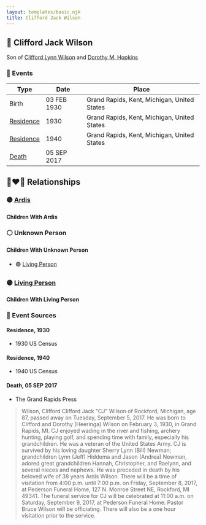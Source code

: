 ```yaml
---
layout: templates/basic.njk
title: Clifford Jack Wilson
---
```

## 🔵 Clifford Jack Wilson

Son of [Clifford Lynn Wilson](/people/4/42196820) and [Dorothy M. Hopkins](/people/8/86759136)

### 📆 Events

Type | Date | Place
------ | ------ | ------
Birth | 03 FEB 1930 | Grand Rapids, Kent, Michigan, United States
[Residence](#event-1) | 1930 | Grand Rapids, Kent, Michigan, United States
[Residence](#event-2) | 1940 | Grand Rapids, Kent, Michigan, United States
[Death](#event-3) | 05 SEP 2017 |

## 👩‍❤️‍👨 Relationships

### 🟣 [Ardis ](/people/1/16505489)

#### Children With Ardis
### ⚪ Unknown Person

#### Children With Unknown Person
* 🟣 [Living Person](/people/8/83748092)
### 🟣 [Living Person](/people/2/25999373)

#### Children With Living Person
### 📰 Event Sources

#### <a id="event-1"></a> Residence, 1930
* 1930 US Census

#### <a id="event-2"></a> Residence, 1940
* 1940 US Census

#### <a id="event-3"></a> Death, 05 SEP 2017
* The Grand Rapids Press
>   
  > Wilson, Clifford Clifford Jack "CJ" Wilson of Rockford, Michigan, age 87, passed away on Tuesday, September 5, 2017. He was born to Clifford and Dorothy (Heeringa) Wilson on February 3, 1930, in Grand Rapids, MI. CJ enjoyed wading in the river and fishing, archery hunting, playing golf, and spending time with family, especially his grandchildren. He was a veteran of the United States Army. CJ is survived by his loving daughter Sherry Lynn (Bill) Newman; grandchildren Lynn (Jeff) Hiddema and Jason (Andrea) Newman, adored great grandchildren Hannah, Christopher, and Raelynn, and several nieces and nephews. He was preceded in death by his beloved wife of 38 years Ardis Wilson. There will be a time of visitation from 4:00 p.m. until 7:00 p.m. on Friday, September 8, 2017, at Pederson Funeral Home, 127 N. Monroe Street NE, Rockford, MI 49341. The funeral service for CJ will be celebrated at 11:00 a.m. on Saturday, September 9, 2017, at Pederson Funeral Home. Pastor Bruce Wilson will be officiating. There will also be a one hour visitation prior to the service.